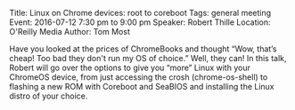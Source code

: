 Title: Linux on Chrome devices: root to coreboot
Tags: general meeting
Event: 2016-07-12 7:30 pm to 9:00 pm
Speaker: Robert Thille
Location: O'Reilly Media
Author: Tom Most

Have you looked at the prices of ChromeBooks and thought “Wow, that’s cheap! Too bad they don't run my OS of choice.” Well, they can! In this talk, Robert will go over the options to give you “more” Linux with your ChromeOS device, from just accessing the crosh (chrome-os-shell) to flashing a new ROM with Coreboot and SeaBIOS and installing the Linux distro of your choice.
